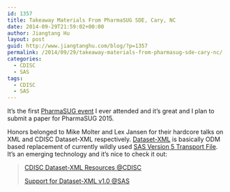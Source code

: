 ```yaml
---
id: 1357
title: Takeaway Materials From PharmaSUG SDE, Cary, NC
date: 2014-09-29T21:59:02+00:00
author: Jiangtang Hu
layout: post
guid: http://www.jiangtanghu.com/blog/?p=1357
permalink: /2014/09/29/takeaway-materials-from-pharmasug-sde-cary-nc/
categories:
  - CDISC
  - SAS
tags:
  - CDISC
  - SAS
---
```

It’s the first <a href="http://www.pharmasug.org/sde/cary2014.html" target="_blank">PharmaSUG event</a> I ever attended and it’s great and I plan to submit a paper for PharmaSUG 2015.

Honors belonged to Mike Molter and Lex Jansen for their hardcore talks on XML and CDISC Dataset-XML respectively. <a href="http://www.cdisc.org/dataset-xml" target="_blank">Dataset-XML</a> is basically ODM based replacement of currently wildly used <a href="http://support.sas.com/kb/46/944.html" target="_blank">SAS Version 5 Transport File</a>. It’s an emerging technology and it’s nice to check it out:

> <a href="http://wiki.cdisc.org/display/PUB/CDISC+Dataset-XML+Resources" target="_blank">CDISC Dataset-XML Resources @CDISC</a>
> 
> <a href="http://support.sas.com/rnd/base/cdisc/cst/#preprod" target="_blank">Support for Dataset-XML v1.0 @SAS</a>
